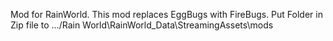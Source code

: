 Mod for RainWorld. 
This mod replaces EggBugs with FireBugs.
Put Folder in Zip file to .../Rain World\RainWorld_Data\StreamingAssets\mods
